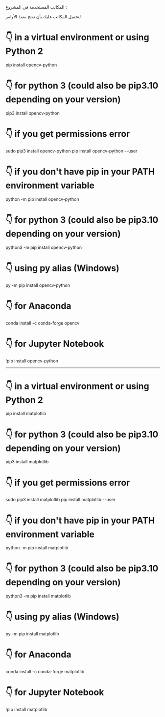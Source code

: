 المكاتب المستخدمة في المشروع :

لتحميل المكاتب عليك بأن تفتح منفذ الأوامر

# 👇 in a virtual environment or using Python 2
pip install opencv-python

# 👇 for python 3 (could also be pip3.10 depending on your version)
pip3 install opencv-python

# 👇 if you get permissions error
sudo pip3 install opencv-python
pip install opencv-python --user

# 👇 if you don't have pip in your PATH environment variable
python -m pip install opencv-python

# 👇 for python 3 (could also be pip3.10 depending on your version)
python3 -m pip install opencv-python

# 👇 using py alias (Windows)
py -m pip install opencv-python

# 👇 for Anaconda
conda install -c conda-forge opencv

# 👇 for Jupyter Notebook
!pip install opencv-python


------

# 👇 in a virtual environment or using Python 2
pip install matplotlib

# 👇 for python 3 (could also be pip3.10 depending on your version)
pip3 install matplotlib

# 👇 if you get permissions error
sudo pip3 install matplotlib
pip install matplotlib --user

# 👇 if you don't have pip in your PATH environment variable
python -m pip install matplotlib

# 👇 for python 3 (could also be pip3.10 depending on your version)
python3 -m pip install matplotlib

# 👇 using py alias (Windows)
py -m pip install matplotlib

# 👇 for Anaconda
conda install -c conda-forge matplotlib

# 👇 for Jupyter Notebook
!pip install matplotlib

